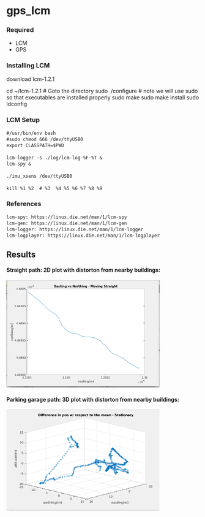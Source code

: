 # gps_lcm

### Required
* LCM
* GPS

### Installing LCM
download lcm-1.2.1    	

cd ~/lcm-1.2.1	      	# Goto the directory
sudo ./configure      	# note we will use sudo so that executables are installed properly
sudo make
sudo make install
sudo ldconfig

### LCM Setup
```
#/usr/bin/env bash
#sudo chmod 666 /dev/ttyUSB0
export CLASSPATH=$PWD

lcm-logger -s ./log/lcm-log-%F-%T &
lcm-spy & 

./imu_xsens /dev/ttyUSB0

kill %1 %2  # %3  %4 %5 %6 %7 %8 %9
```
### References
```
lcm-spy: https://linux.die.net/man/1/lcm-spy
lcm-gen: https://linux.die.net/man/1/lcm-gen
lcm-logger: https://linux.die.net/man/1/lcm-logger
lcm-logplayer: https://linux.die.net/man/1/lcm-logplayer
```

## Results

#### Straight path: 2D plot with distorton from nearby buildings:
<img src="output/2d_plot.png" alt="final" width="400"/>


#### Parking garage path: 3D plot with distorton from nearby buildings:
<img src="output/3d_plot.png" alt="final" width="400"/>
